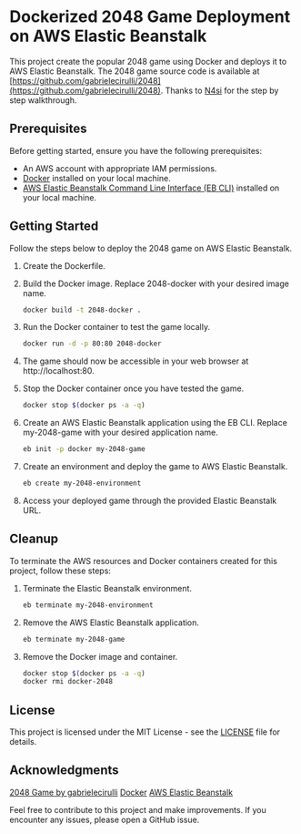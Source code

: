 # Dockerized 2048 Game Deployment on AWS Elastic Beanstalk

This project create the popular 2048 game using Docker and deploys it to AWS Elastic Beanstalk. The 2048 game source code is available at [https://github.com/gabrielecirulli/2048](https://github.com/gabrielecirulli/2048). Thanks to [N4si](https://github.com/N4si) for the step by step walkthrough.

## Prerequisites

Before getting started, ensure you have the following prerequisites:

- An AWS account with appropriate IAM permissions.
- [Docker](https://www.docker.com/) installed on your local machine.
- [AWS Elastic Beanstalk Command Line Interface (EB CLI)](https://docs.aws.amazon.com/elasticbeanstalk/latest/dg/eb-cli3.html) installed on your local machine.

## Getting Started

Follow the steps below to deploy the 2048 game on AWS Elastic Beanstalk.

1. Create the Dockerfile.

2. Build the Docker image. Replace 2048-docker with your desired image name.

   ```bash
   docker build -t 2048-docker .

4. Run the Docker container to test the game locally.

   ```bash
   docker run -d -p 80:80 2048-docker

5. The game should now be accessible in your web browser at http://localhost:80.

6. Stop the Docker container once you have tested the game.

   ```bash
   docker stop $(docker ps -a -q)

7. Create an AWS Elastic Beanstalk application using the EB CLI. Replace my-2048-game with your desired application name.

   ```bash
   eb init -p docker my-2048-game

8. Create an environment and deploy the game to AWS Elastic Beanstalk.

   ```bash
   eb create my-2048-environment

9. Access your deployed game through the provided Elastic Beanstalk URL.

## Cleanup

To terminate the AWS resources and Docker containers created for this project, follow these steps:

1. Terminate the Elastic Beanstalk environment.

   ```bash
   eb terminate my-2048-environment

2. Remove the AWS Elastic Beanstalk application.

   ```bash
   eb terminate my-2048-game

3. Remove the Docker image and container.

   ```bash
   docker stop $(docker ps -a -q)
   docker rmi docker-2048

## License

This project is licensed under the MIT License - see the [LICENSE](https://github.com/ARTSZL/2048-docker/blob/main/LICENSE) file for details.

## Acknowledgments

[2048 Game by gabrielecirulli](https://github.com/gabrielecirulli/2048)
[Docker](https://www.docker.com/)
[AWS Elastic Beanstalk](https://docs.aws.amazon.com/elasticbeanstalk)

Feel free to contribute to this project and make improvements. If you encounter any issues, please open a GitHub issue.
